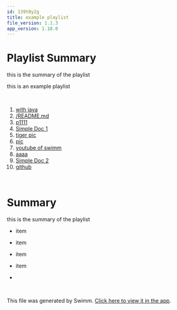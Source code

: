 ```yaml
---
id: 139t0y2g
title: example playlist
file_version: 1.1.3
app_version: 1.18.0
---
```


<!-- Intro - Do not remove this comment -->
# Playlist Summary

this is the summary of the playlist

this is an example playlist

<br/>

<!-- Steps - Do not remove this comment -->
1. [with java](with-java.0xdlb.sw.md)
2. [/README.md](/README.md)
3. [p1111](p1111.beeaa.pl.sw.md)
4. [Simple Doc 1](simple-doc-1.e6uflifs.sw.md)
5. [tiger pic](./with-tiger.md)
6. [pic](./file-with-pic.md)
7. [youtube of swimm](https://www.youtube.com/watch?v=fDB-dPbi4vc)
8. [aaaa](https://swimm-web-app.web.app/repos/Z2l0aHViJTNBJTNBZGVtbzEtbWQxJTNBJTNBZXJhbi1zd2ltbQ==/docs/9ly7p)
9. [Simple Doc 2](simple-doc-2.eicbln33.sw.md)
10. [github](https://github.com)


<br/>

<!-- Summary - Do not remove this comment -->
# Summary

this is the summary of the playlist

*   item

*   item

*   item

*   item

*

<br/>

This file was generated by Swimm. [Click here to view it in the app](https://swimm-web-app.web.app/repos/Z2l0aHViJTNBJTNBdDElM0ElM0FlcmFuLXN3aW1t/playlists/139t0y2g).
